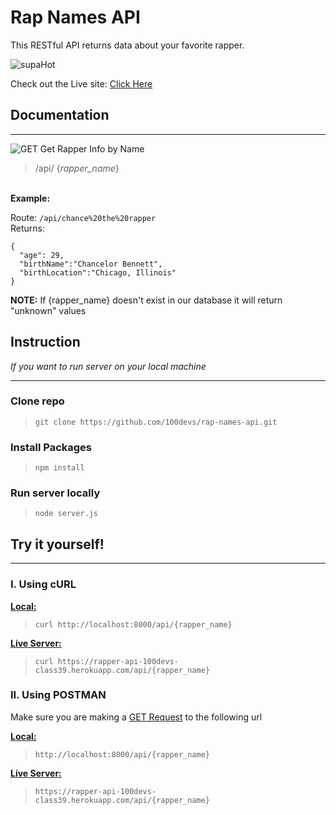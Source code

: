 # Rap Names API
This RESTful API returns data about your favorite rapper. 

![supaHot](https://media3.giphy.com/media/AJwnLEsQyT9oA/giphy.gif)

Check out the Live site: [Click Here](https://rapper-api-100devs-class39.herokuapp.com/)

## Documentation
<hr>

![GET](https://img.shields.io/badge/-GET-brightgreen) Get Rapper Info by Name

>/api/ {<i>rapper_name</i>}

<br><strong>Example:</strong>

Route: `/api/chance%20the%20rapper`
<br>
Returns:
```
{
  "age": 29,
  "birthName":"Chancelor Bennett",
  "birthLocation":"Chicago, Illinois"
}
```
<strong>NOTE:</strong> If {rapper_name} doesn't exist in our database it will return "unknown" values



## Instruction
<i>If you want to run server on your local machine</i>
<hr>

### Clone repo
>`git clone https://github.com/100devs/rap-names-api.git`

### Install Packages
>`npm install`

### Run server locally
>`node server.js`

## Try it yourself!
<hr>

### I. Using cURL
<ins><strong>Local: </strong><ins>

>`curl http://localhost:8000/api/{rapper_name}`

<ins><strong>Live Server: </strong></ins>

>`curl https://rapper-api-100devs-class39.herokuapp.com/api/{rapper_name}`

### II. Using POSTMAN
Make sure you are making a [GET Request](https://developer.mozilla.org/en-US/docs/Web/HTTP/Methods/GET) to the following url

<ins><strong>Local: </strong><ins>

>`http://localhost:8000/api/{rapper_name}`

<ins><strong>Live Server: </strong></ins>

>`https://rapper-api-100devs-class39.herokuapp.com/api/{rapper_name}`



